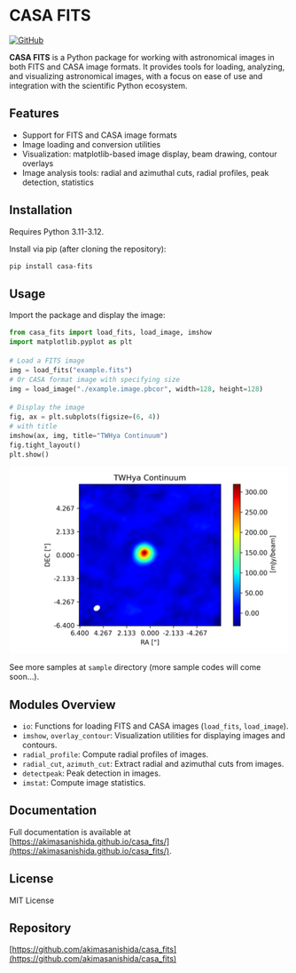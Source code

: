 # CASA FITS

<a href='https://akimasanishida.github.io/casa_fits/' target="_blank"><img alt='GitHub' src='https://img.shields.io/badge/Documentation-100000?style=flat&logo=GitHub&logoColor=white&labelColor=333333&color=007ec6'/></a>

**CASA FITS** is a Python package for working with astronomical images in both FITS and CASA image formats. It provides tools for loading, analyzing, and visualizing astronomical images, with a focus on ease of use and integration with the scientific Python ecosystem.

## Features

- Support for FITS and CASA image formats
- Image loading and conversion utilities
- Visualization: matplotlib-based image display, beam drawing, contour overlays
- Image analysis tools: radial and azimuthal cuts, radial profiles, peak detection, statistics

## Installation

Requires Python 3.11-3.12.

Install via pip (after cloning the repository):

```bash
pip install casa-fits
```

## Usage

Import the package and display the image:

```python
from casa_fits import load_fits, load_image, imshow
import matplotlib.pyplot as plt

# Load a FITS image
img = load_fits("example.fits")
# Or CASA format image with specifying size
img = load_image("./example.image.pbcor", width=128, height=128)

# Display the image
fig, ax = plt.subplots(figsize=(6, 4))
# with title
imshow(ax, img, title="TWHya Continuum")
fig.tight_layout()
plt.show()
```

![example image of imshow](sample/0_imshow.png)

See more samples at `sample` directory (more sample codes will come soon...).

## Modules Overview

- `io`: Functions for loading FITS and CASA images (`load_fits`, `load_image`).
- `imshow`, `overlay_contour`: Visualization utilities for displaying images and contours.
- `radial_profile`: Compute radial profiles of images.
- `radial_cut`, `azimuth_cut`: Extract radial and azimuthal cuts from images.
- `detectpeak`: Peak detection in images.
- `imstat`: Compute image statistics.

## Documentation

Full documentation is available at [https://akimasanishida.github.io/casa_fits/](https://akimasanishida.github.io/casa_fits/).

## License

MIT License

## Repository

[https://github.com/akimasanishida/casa_fits](https://github.com/akimasanishida/casa_fits)
